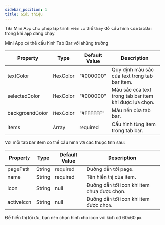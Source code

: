 ```yaml
---
sidebar_position: 1
title: Giới thiệu
---
```


Tiki Mini App cho phép lập trình viên có thể thay đổi cấu hình của tabBar trong khi app đang chạy.

Mini App có thể cấu hình Tab Bar với những trường

| Property        | Type     | Default Value | Description                                            |
| --------------- | -------- | ------------- | ------------------------------------------------------ |
| textColor       | HexColor | "#000000"     | Quy định màu sắc của text trong tab bar item.          |
| selectedColor   | HexColor | "#000000"     | Màu sắc của text trong tab bar item khi được lựa chọn. |
| backgroundColor | HexColor | "#FFFFFF"     | Màu nền của tab bar.                                   |
| items           | Array    | required      | Cấu hình từng item trong tab bar.                      |

Với mỗi tab bar item có thể cấu hình với các thuộc tính sau:

| Property   | Type   | Default Value | Description                                 |
| ---------- | ------ | ------------- | ------------------------------------------- |
| pagePath   | String | required      | Đường dẫn tới page.                         |
| name       | String | required      | Tên hiển thị của item.                      |
| icon       | String | null          | Đường dẫn tới icon khi item chưa được chọn. |
| activeIcon | String | null          | Đường dẫn tới icon khi item được chọn.      |

Để hiển thị tối ưu, bạn nên chọn hình cho icon với kích cỡ 60x60 px.
